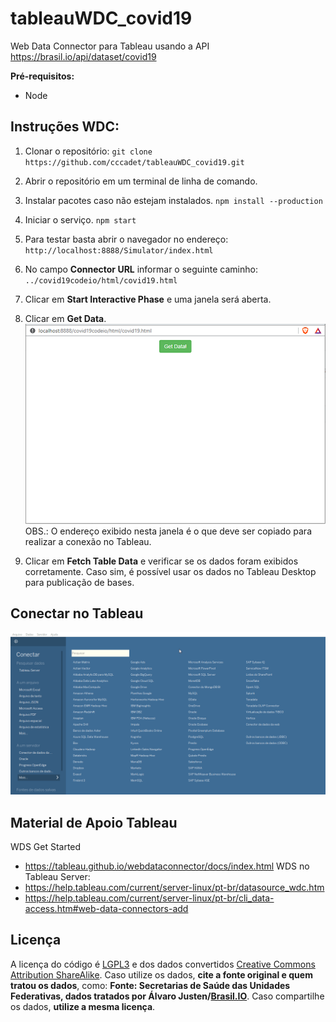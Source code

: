 # tableauWDC_covid19
Web Data Connector para Tableau usando a API https://brasil.io/api/dataset/covid19


**Pré-requisitos:**
- Node


## Instruções WDC:
1. Clonar o repositório:
`git clone https://github.com/cccadet/tableauWDC_covid19.git`

2. Abrir o repositório em um terminal de linha de comando.

3. Instalar pacotes caso não estejam instalados.
`npm install --production`

4. Iniciar o serviço.
`npm start`

5. Para testar basta abrir o navegador no endereço:
`http://localhost:8888/Simulator/index.html`

6. No campo **Connector URL** informar o seguinte caminho:
`../covid19codeio/html/covid19.html`

7. Clicar em **Start Interactive Phase** e uma janela será aberta. 

8. Clicar em **Get Data**.
![](get_data.PNG)
OBS.: O endereço exibido nesta janela é o que deve ser copiado para realizar a conexão no Tableau.

9. Clicar em **Fetch Table Data** e verificar se os dados foram exibidos corretamente. Caso sim, é possível usar os dados no Tableau Desktop para publicação de bases.

## Conectar no Tableau

![](wdc_tableau.gif)


## Material de Apoio Tableau
WDS Get Started
 - https://tableau.github.io/webdataconnector/docs/index.html
WDS no Tableau Server:
 - https://help.tableau.com/current/server-linux/pt-br/datasource_wdc.htm
 - https://help.tableau.com/current/server-linux/pt-br/cli_data-access.htm#web-data-connectors-add


## Licença

A licença do código é [LGPL3](https://www.gnu.org/licenses/lgpl-3.0.en.html) e
dos dados convertidos [Creative Commons Attribution
ShareAlike](https://creativecommons.org/licenses/by-sa/4.0/). Caso utilize os
dados, **cite a fonte original e quem tratou os dados**, como: **Fonte:
Secretarias de Saúde das Unidades Federativas, dados tratados por Álvaro
Justen/[Brasil.IO](https://brasil.io/)**. Caso compartilhe os dados, **utilize
a mesma licença**.
